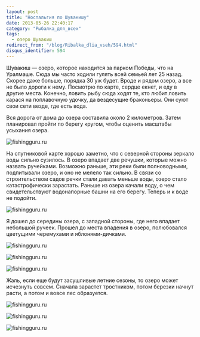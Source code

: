 ```yaml
---
layout: post
title: "Ностальгия по Шувакишу"
date: 2013-05-26 22:40:17
category: "Рыбалка_для_всех"
tags:
  - озеро Шувакиш
redirect_from: "/blog/Ribalka_dlia_vseh/594.html"
disqus_identifier: 594
---
```

Шувакиш — озеро, которое находится за парком Победы, что на Уралмаше.
Сюда мы часто ходили гулять всей семьей лет 25 назад. Скорее даже
больше, порядка 30 уж будет. Вроде и рядом озеро, а все не было дороги к
нему. Посмотрю по карте, сердце екнет, и еду в другие места. Конечно,
ловить рыбу сюда ходят те, кто любит ловить карася на поплавочную
удочку, да вездесущие браконьеры. Они суют свои сети везде, где есть
вода.

Вся дорога от дома до озера составила около 2 километров. Затем
планировал пройти по берегу кругом, чтобы оценить масштабы усыхания
озера.

![fishingguru.ru](http://fishingguru.ru/uploads/images/00/00/01/2013/05/26/77dbd5.jpg)

На спутниковой карте хорошо заметно, что с северной стороны зеркало воды
сильно сузилось. В озеро впадает две речушки, которые можно назвать
ручейками. Возможно раньше, эти реки были полноводными, подпитывали
озеро, и оно не мелело так сильно. В связи со строительством садов речки
стали давать меньше воды, озеро стало катастрофически зарастать. Раньше
из озера качали воду, о чем свидетельствуют водонапорные башни на его
берегу. Теперь и к воде не подойти.

![fishingguru.ru](http://fishingguru.ru/uploads/images/00/00/01/2013/05/26/da8f24.jpg)

Я дошел до середины озера, с западной стороны, где него впадает
небольшой ручеек. Прошел до места впадения в озеро, полюбовался
цветущими черемухами и яблонями-дичками.

![fishingguru.ru](http://fishingguru.ru/uploads/images/00/00/01/2013/05/26/236a2e.jpg)

![fishingguru.ru](http://fishingguru.ru/uploads/images/00/00/01/2013/05/26/dba17a.jpg)

![fishingguru.ru](http://fishingguru.ru/uploads/images/00/00/01/2013/05/26/9d5ed3.jpg)

Жаль, если еще будут засушливые летние сезоны, то озеро может исчезнуть
совсем. Сначала зарастет тростником, потом березки начнут расти, а потом
и вовсе лес образуется.

![fishingguru.ru](http://fishingguru.ru/uploads/images/00/00/01/2013/05/26/020a57.jpg)

![fishingguru.ru](http://fishingguru.ru/uploads/images/00/00/01/2013/05/26/58a5d4.jpg)

![fishingguru.ru](http://fishingguru.ru/uploads/images/00/00/01/2013/05/26/61c338.jpg)
